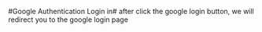 #Google Authentication Login in#
after click the google login button, we will redirect you to the google login page
